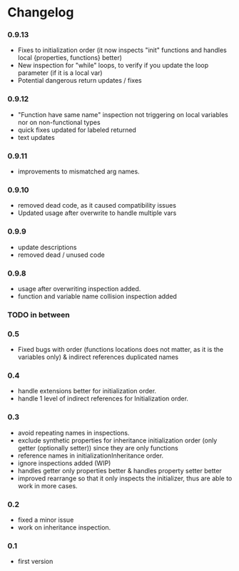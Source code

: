 # Changelog

### 0.9.13
 - Fixes to initialization order (it now inspects "init" functions and handles local {properties, functions} better)
 - New inspection for "while" loops, to verify if you update the loop parameter (if it is a local var)
 - Potential dangerous return updates / fixes
 
###  0.9.12
 - "Function have same name" inspection not triggering on local variables nor on non-functional types
 - quick fixes updated for labeled returned
 - text updates 
 
### 0.9.11
- improvements to mismatched arg names.

### 0.9.10
- removed dead code, as it caused compatibility issues
- Updated usage after overwrite to handle multiple vars

### 0.9.9
- update descriptions
- removed dead / unused code

### 0.9.8
- usage after overwriting inspection added.
- function and variable name collision inspection added

### TODO in between

### 0.5
- Fixed bugs with order (functions locations does not matter, as it is the variables only) & indirect references duplicated names

### 0.4
- handle extensions better for initialization order.
- handle 1 level of indirect references for Initialization order.


### 0.3
- avoid repeating names in inspections.
- exclude synthetic properties for inheritance initialization order (only getter (optionally setter)) since they are only functions
- reference names in initializationInheritance order.
- ignore inspections added (WIP)
- handles getter only properties better & handles property setter better
- improved rearrange so that it only inspects the initializer, thus are able to work in more cases.


### 0.2
- fixed a minor issue
- work on inheritance inspection.

### 0.1
- first version